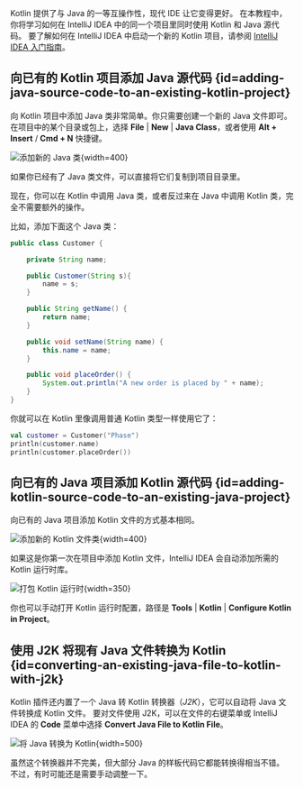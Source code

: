 [//]: # (title: 在同一个项目中混合使用 Java 和 Kotlin - 教程)

Kotlin 提供了与 Java 的一等互操作性，现代 IDE 让它变得更好。
在本教程中，你将学习如何在 IntelliJ IDEA 中的同一个项目里同时使用 Kotlin 和 Java 源代码。
要了解如何在 IntelliJ IDEA 中启动一个新的 Kotlin 项目，请参阅
[IntelliJ IDEA 入门指南](jvm-get-started.md)。

## 向已有的 Kotlin 项目添加 Java 源代码 {id=adding-java-source-code-to-an-existing-kotlin-project}

向 Kotlin 项目中添加 Java 类非常简单。你只需要创建一个新的 Java 文件即可。
在项目中的某个目录或包上，选择 **File** | **New** | **Java Class**，或者使用 **Alt + Insert** / **Cmd + N** 快捷键。

![添加新的 Java 类](new-java-class.png){width=400}

如果你已经有了 Java 类文件，可以直接将它们复制到项目目录里。

现在，你可以在 Kotlin 中调用 Java 类，或者反过来在 Java 中调用 Kotlin 类，完全不需要额外的操作。
 
比如，添加下面这个 Java 类：

``` java
public class Customer {

    private String name;

    public Customer(String s){
        name = s;
    }

    public String getName() {
        return name;
    }

    public void setName(String name) {
        this.name = name;
    }

    public void placeOrder() {
        System.out.println("A new order is placed by " + name);
    }
}
```

你就可以在 Kotlin 里像调用普通 Kotlin 类型一样使用它了：

```kotlin
val customer = Customer("Phase")
println(customer.name)
println(customer.placeOrder())
```

## 向已有的 Java 项目添加 Kotlin 源代码 {id=adding-kotlin-source-code-to-an-existing-java-project}

向已有的 Java 项目添加 Kotlin 文件的方式基本相同。

![添加新的 Kotlin 文件类](new-kotlin-file.png){width=400}

如果这是你第一次在项目中添加 Kotlin 文件，IntelliJ IDEA 会自动添加所需的 Kotlin 运行时库。

![打包 Kotlin 运行时](bundling-kotlin-option.png){width=350}

你也可以手动打开 Kotlin 运行时配置，路径是 **Tools** | **Kotlin** | **Configure Kotlin in Project**。

## 使用 J2K 将现有 Java 文件转换为 Kotlin {id=converting-an-existing-java-file-to-kotlin-with-j2k}

Kotlin 插件还内置了一个 Java 转 Kotlin 转换器（_J2K_），它可以自动将 Java 文件转换成 Kotlin 文件。
要对文件使用 J2K，可以在文件的右键菜单或 IntelliJ IDEA 的 **Code** 菜单中选择 **Convert Java File to Kotlin File**。

![将 Java 转换为 Kotlin](convert-java-to-kotlin.png){width=500}

虽然这个转换器并不完美，但大部分 Java 的样板代码它都能转换得相当不错。  
不过，有时可能还是需要手动调整一下。
